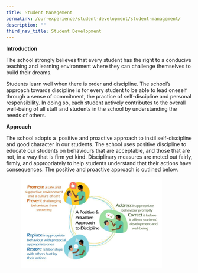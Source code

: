 ```yaml
---
title: Student Management
permalink: /our-experience/student-development/student-management/
description: ""
third_nav_title: Student Development
---
```

**Introduction**

The school strongly believes that every student has the right to a conducive teaching and learning environment where they can challenge themselves to build their dreams.
 
Students learn well when there is order and discipline. The school’s approach towards discipline is for every student to be able to lead oneself through a sense of commitment, the practice of self-discipline and personal responsibility. In doing so, each student actively contributes to the overall well-being of all staff and students in the school by understanding the needs of others.

**Approach**

The school adopts a&nbsp; positive and proactive approach to instil self-discipline and good character in our students. The school uses positive discipline to educate our students on behaviours that are acceptable, and those that are not, in a way that is firm yet kind. Disciplinary measures are meted out fairly, firmly, and appropriately to help students understand that their actions have consequences. The positive and proactive approach is outlined below.

<figure>
    <img style="width: 90%; height: auto;" alt="Image" src="/images/Our%20Experience/Student%20Development/Student%20Management/sm0001.png">
  </figure>
